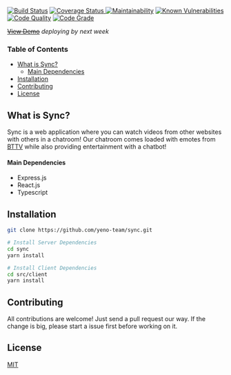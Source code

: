 

[![Build Status](https://travis-ci.com/yeno-team/sync.svg?branch=main)](https://travis-ci.com/yeno-team/sync) [![Coverage Status](https://coveralls.io/repos/github/yeno-team/sync/badge.svg?branch=main)](https://coveralls.io/github/yeno-team/sync?branch=main)[ ![Maintainability](https://api.codeclimate.com/v1/badges/4b1e10c1f337cca6a616/maintainability)](https://codeclimate.com/github/yeno-team/sync/maintainability) [![Known Vulnerabilities](https://snyk.io/test/github/yeno-team/sync/badge.svg)](https://snyk.io/test/github) [![Code Quality ](https://www.code-inspector.com/project/21072/score/svg)](https://www.code-inspector.com/project/)
[![Code Grade ](https://www.code-inspector.com/project/21072/status/svg)](https://www.code-inspector.com/)

~~[View Demo](localhost)~~  *deploying by next week*

### Table of Contents  
- [What is Sync?](#what-is-sync)  
	* [Main Dependencies](#main-dependencies)
- [Installation](#installation)  
- [Contributing](#contributing)
- [License](#license)


## What is Sync? 
Sync is a web application where you can watch videos from other websites with others in a chatroom! Our chatroom comes loaded with emotes from [BTTV](https://betterttv.com/) while also providing entertainment with a chatbot! 
#### Main Dependencies
* Express.js
* React.js
* Typescript

## Installation
```bash
git clone https://github.com/yeno-team/sync.git

# Install Server Dependencies
cd sync
yarn install

# Install Client Dependencies
cd src/client
yarn install
```



## Contributing
All contributions are welcome! Just send a pull request our way. If the change is big, please start a issue first before working on it.

## License
[MIT](https://choosealicense.com/licenses/mit/)


